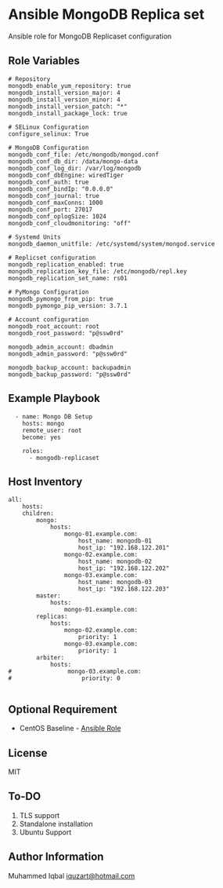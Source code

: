 Ansible MongoDB Replica set
=========

Ansible role for MongoDB Replicaset configuration

Role Variables
--------------

```
# Repository 
mongodb_enable_yum_repository: true
mongodb_install_version_major: 4
mongodb_install_version_minor: 4
mongodb_install_version_patch: "*"
mongodb_install_package_lock: true

# SELinux Configuration
configure_selinux: True

# MongoDB Configuration
mongodb_conf_file: /etc/mongodb/mongod.conf            
mongodb_conf_db_dir: /data/mongo-data
mongodb_conf_log_dir: /var/log/mongodb                 
mongodb_conf_dbEngine: wiredTiger                      
mongodb_conf_auth: true                                
mongodb_conf_bindIp: "0.0.0.0"                       
mongodb_conf_journal: true                             
mongodb_conf_maxConns: 1000                           
mongodb_conf_port: 27017                               
mongodb_conf_oplogSize: 1024
mongodb_conf_cloudmonitoring: "off"

# Systemd Units
mongodb_daemon_unitfile: /etc/systemd/system/mongod.service 

# Replicset configuration 
mongodb_replication_enabled: true
mongodb_replication_key_file: /etc/mongodb/repl.key
mongodb_replication_set_name: rs01

# PyMongo Configuration
mongodb_pymongo_from_pip: true                  
mongodb_pymongo_pip_version: 3.7.1

# Account configuration
mongodb_root_account: root
mongodb_root_password: "p@ssw0rd"

mongodb_admin_account: dbadmin
mongodb_admin_password: "p@ssw0rd"

mongodb_backup_account: backupadmin
mongodb_backup_password: "p@ssw0rd"
```

Example Playbook
----------------

```
  - name: Mongo DB Setup 
    hosts: mongo
    remote_user: root
    become: yes

    roles:
      - mongodb-replicaset
```
Host Inventory
-----------
```
all:
    hosts:
    children:
        mongo:
            hosts:
                mongo-01.example.com:
                    host_name: mongodb-01
                    host_ip: "192.168.122.201"
                mongo-02.example.com:
                    host_name: mongodb-02
                    host_ip: "192.168.122.202"
                mongo-03.example.com:
                    host_name: mongodb-03
                    host_ip: "192.168.122.203"
        master:
            hosts:
                mongo-01.example.com:
        replicas:
            hosts:
                mongo-02.example.com:
                    priority: 1
                mongo-03.example.com:
                    priority: 1
        arbiter:
            hosts:
#                mongo-03.example.com:
#                    priority: 0


```


Optional Requirement
--------------------
-  CentOS Baseline - [Ansible Role](https://github.com/iquzart/ansible-centos-baseline/blob/master/README.md)

License
-------
MIT

To-DO
-------
1. TLS support
2. Standalone installation
3. Ubuntu Support

Author Information
------------------

Muhammed Iqbal <iquzart@hotmail.com>